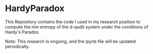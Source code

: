 # HardyParadox
This Repository contains the code I used in my research position to compute the min entropy of the d-qudit system under the conditions of Hardy's Paradox.

Note: This research is ongoing, and the ipynb file will be updated periodically. 
